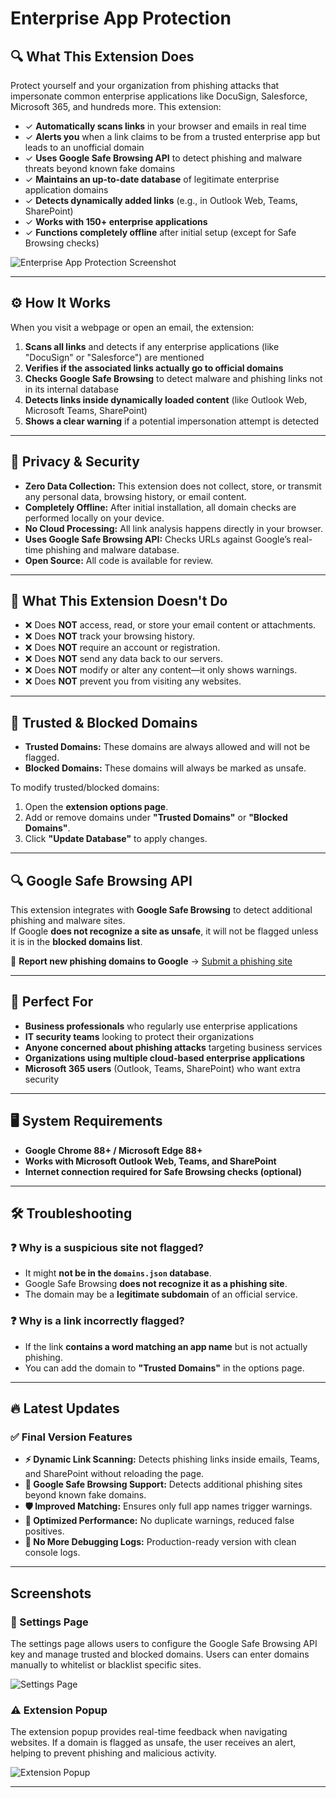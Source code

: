 # Enterprise App Protection

## 🔍 What This Extension Does

Protect yourself and your organization from phishing attacks that impersonate common enterprise applications like DocuSign, Salesforce, Microsoft 365, and hundreds more. This extension:

- ✓ **Automatically scans links** in your browser and emails in real time
- ✓ **Alerts you** when a link claims to be from a trusted enterprise app but leads to an unofficial domain
- ✓ **Uses Google Safe Browsing API** to detect phishing and malware threats beyond known fake domains
- ✓ **Maintains an up-to-date database** of legitimate enterprise application domains
- ✓ **Detects dynamically added links** (e.g., in Outlook Web, Teams, SharePoint)
- ✓ **Works with 150+ enterprise applications**
- ✓ **Functions completely offline** after initial setup (except for Safe Browsing checks)

![Enterprise App Protection Screenshot](https://raw.githubusercontent.com/rrpbergsma/EnterpriseAppProtection/refs/heads/main/EnterpriseAppProtection.png)

---

## ⚙️ How It Works

When you visit a webpage or open an email, the extension:
1. **Scans all links** and detects if any enterprise applications (like "DocuSign" or "Salesforce") are mentioned
2. **Verifies if the associated links actually go to official domains**
3. **Checks Google Safe Browsing** to detect malware and phishing links not in its internal database
4. **Detects links inside dynamically loaded content** (like Outlook Web, Microsoft Teams, SharePoint)
5. **Shows a clear warning** if a potential impersonation attempt is detected

---

## 🔐 Privacy & Security

- **Zero Data Collection:** This extension does not collect, store, or transmit any personal data, browsing history, or email content.
- **Completely Offline:** After initial installation, all domain checks are performed locally on your device.
- **No Cloud Processing:** All link analysis happens directly in your browser.
- **Uses Google Safe Browsing API:** Checks URLs against Google’s real-time phishing and malware database.
- **Open Source:** All code is available for review.

---

## 🚫 What This Extension Doesn't Do

- ❌ Does **NOT** access, read, or store your email content or attachments.
- ❌ Does **NOT** track your browsing history.
- ❌ Does **NOT** require an account or registration.
- ❌ Does **NOT** send any data back to our servers.
- ❌ Does **NOT** modify or alter any content—it only shows warnings.
- ❌ Does **NOT** prevent you from visiting any websites.

---

## 🔹 Trusted & Blocked Domains

- **Trusted Domains:** These domains are always allowed and will not be flagged.
- **Blocked Domains:** These domains will always be marked as unsafe.

To modify trusted/blocked domains:
1. Open the **extension options page**.
2. Add or remove domains under **"Trusted Domains"** or **"Blocked Domains"**.
3. Click **"Update Database"** to apply changes.

---

## 🔍 Google Safe Browsing API

This extension integrates with **Google Safe Browsing** to detect additional phishing and malware sites.  
If Google **does not recognize a site as unsafe**, it will not be flagged unless it is in the **blocked domains list**.

🔹 **Report new phishing domains to Google** → [Submit a phishing site](https://safebrowsing.google.com/safebrowsing/report_phish/)

---

## 👥 Perfect For

- **Business professionals** who regularly use enterprise applications
- **IT security teams** looking to protect their organizations
- **Anyone concerned about phishing attacks** targeting business services
- **Organizations using multiple cloud-based enterprise applications**
- **Microsoft 365 users** (Outlook, Teams, SharePoint) who want extra security

---

## 🖥️ System Requirements

- **Google Chrome 88+ / Microsoft Edge 88+**
- **Works with Microsoft Outlook Web, Teams, and SharePoint**
- **Internet connection required for Safe Browsing checks (optional)**

---

## 🛠️ Troubleshooting

### **❓ Why is a suspicious site not flagged?**
- It might **not be in the `domains.json` database**.
- Google Safe Browsing **does not recognize it as a phishing site**.
- The domain may be a **legitimate subdomain** of an official service.

### **❓ Why is a link incorrectly flagged?**
- If the link **contains a word matching an app name** but is not actually phishing.
- You can add the domain to **"Trusted Domains"** in the options page.

---

## 🔥 Latest Updates
### ✅ **Final Version Features**
- **⚡ Dynamic Link Scanning:** Detects phishing links inside emails, Teams, and SharePoint without reloading the page.
- **🎯 Google Safe Browsing Support:** Detects additional phishing sites beyond known fake domains.
- **🛡️ Improved Matching:** Ensures only full app names trigger warnings.
- **🚀 Optimized Performance:** No duplicate warnings, reduced false positives.
- **📡 No More Debugging Logs:** Production-ready version with clean console logs.

---

## Screenshots

### 🔧 Settings Page
The settings page allows users to configure the Google Safe Browsing API key and manage trusted and blocked domains. Users can enter domains manually to whitelist or blacklist specific sites.

![Settings Page](https://raw.githubusercontent.com/rrpbergsma/EnterpriseAppProtection/refs/heads/main/SettingPage.png)

### ⚠️ Extension Popup
The extension popup provides real-time feedback when navigating websites. If a domain is flagged as unsafe, the user receives an alert, helping to prevent phishing and malicious activity.

![Extension Popup](https://raw.githubusercontent.com/rrpbergsma/EnterpriseAppProtection/refs/heads/main/ExtensionPopup.png)

---